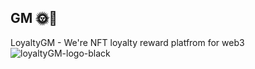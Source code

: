 ## GM 🌞👋
LoyaltyGM - We're NFT loyalty reward platfrom for web3
![loyaltyGM-logo-black](https://user-images.githubusercontent.com/22254882/201515763-1d6db5da-1c5f-4afa-a13a-bb0f2d7746bd.png)

<!--

**Here are some ideas to get you started:**

🙋‍♀️ A short introduction - what is your organization all about?
🌈 Contribution guidelines - how can the community get involved?
👩‍💻 Useful resources - where can the community find your docs? Is there anything else the community should know?
🍿 Fun facts - what does your team eat for breakfast?
🧙 Remember, you can do mighty things with the power of [Markdown](https://docs.github.com/github/writing-on-github/getting-started-with-writing-and-formatting-on-github/basic-writing-and-formatting-syntax)
-->
